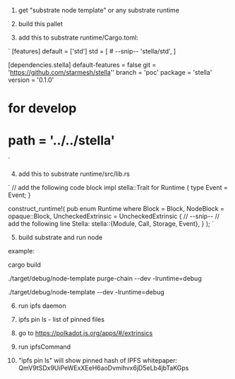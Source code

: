 1) get "substrate node template" or any substrate runtime

2) build this pallet

3) add this to substrate runtime/Cargo.toml:

`
[features]
default = ['std']
std = [
    # --snip--
    'stella/std',
]

[dependencies.stella]
default-features = false
git = 'https://github.com/starmesh/stella''
branch = 'poc'
package = 'stella'
version = '0.1.0'
# for develop
# path = '../../stella'
`

4) add this to substrate runtime/src/lib.rs

`
// add the following code block
impl stella::Trait for Runtime {
    type Event = Event;
}

construct_runtime!(
  pub enum Runtime where
    Block = Block,
    NodeBlock = opaque::Block,
    UncheckedExtrinsic = UncheckedExtrinsic
  {
    // --snip--
    // add the following line
    Stella: stella::{Module, Call, Storage, Event<T>},
  }
);
`

5) build substrate and run node

example:

cargo build

./target/debug/node-template purge-chain --dev -lruntime=debug

./target/debug/node-template --dev -lruntime=debug

6) run ipfs daemon

7) ipfs pin ls - list of pinned files

8) go to https://polkadot.js.org/apps/#/extrinsics

9) run ipfsCommand

10) "ipfs pin ls" will show pinned hash of IPFS whitepaper: QmV9tSDx9UiPeWExXEeH6aoDvmihvx6jD5eLb4jbTaKGps
